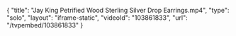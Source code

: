 {
    "title": "Jay King Petrified Wood Sterling Silver Drop Earrings.mp4",
    "type": "solo",
    "layout": "iframe-static",
    "videoId": "103861833",
    "url": "\/tvpembed\/103861833"
}